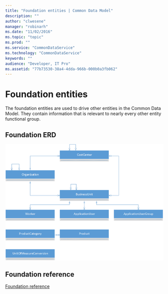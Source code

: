 ```yaml
---
title: "Foundation entities | Common Data Model"
description: ""
author: "clwesene"
manager: "robinarh"
ms.date: "11/02/2016"
ms.topic: "topic"
ms.prod: ""
ms.service: "CommonDataService"
ms.technology: "CommonDataService"
keywords: ""
audience: "Developer, IT Pro"
ms.assetid: "77b73530-38a4-4dda-966b-000b0a3fb062"
---
```


# Foundation entities

The foundation entities are used to drive other entities in the Common Data Model. They contain information that is relevant to nearly every other entity functional group.

## Foundation ERD

![Foundation ERD](/entity-reference/media/Foundation.png "Foundation ERD")

## Foundation reference

[Foundation reference](/entity-reference/entity-tables/foundation.md "Foundation reference")
